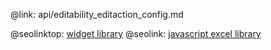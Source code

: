 @link: api/editability_editaction_config.md

@seolinktop: [widget library](https://webix.com)
@seolink: [javascript excel library](https://webix.com/widget/excel_viewer/)